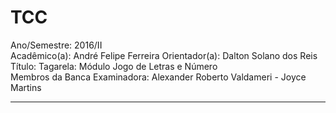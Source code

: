 # TCC

Ano/Semestre: 2016/II  
Acadêmico(a): André Felipe Ferreira	Orientador(a): Dalton Solano dos Reis  
Título: Tagarela: Módulo Jogo de Letras e Número  
Membros da Banca Examinadora: Alexander Roberto Valdameri - Joyce Martins  

----
